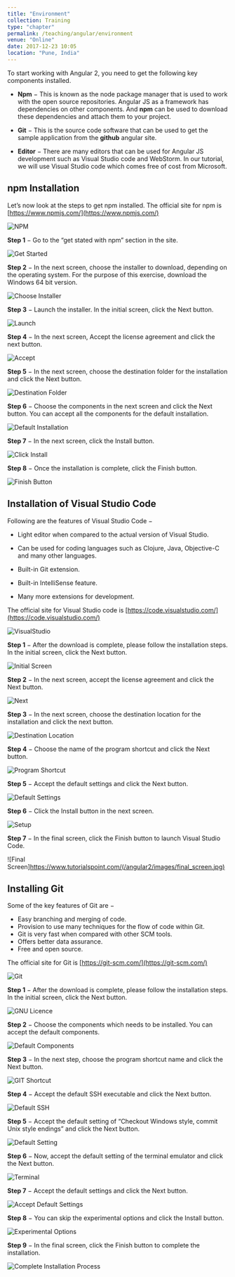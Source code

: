 ```yaml
---
title: "Environment"
collection: Training
type: "chapter"
permalink: /teaching/angular/environment
venue: "Online"
date: 2017-12-23 10:05
location: "Pune, India"
---
```


To start working with Angular 2, you need to get the following key components installed.

*   **Npm** − This is known as the node package manager that is used to work with the open source repositories. Angular JS as a framework has dependencies on other components. And **npm** can be used to download these dependencies and attach them to your project.
    
*   **Git** − This is the source code software that can be used to get the sample application from the **github** angular site.
    
*   **Editor** − There are many editors that can be used for Angular JS development such as Visual Studio code and WebStorm. In our tutorial, we will use Visual Studio code which comes free of cost from Microsoft.
    

npm Installation
----------------

Let’s now look at the steps to get npm installed. The official site for npm is [https://www.npmjs.com/](https://www.npmjs.com/)

![NPM](https://www.tutorialspoint.com//angular2/images/npm.jpg)

**Step 1** − Go to the “get stated with npm” section in the site.

![Get Started](/https://www.tutorialspoint.com/angular2/images/get_started.jpg)

**Step 2** − In the next screen, choose the installer to download, depending on the operating system. For the purpose of this exercise, download the Windows 64 bit version.

![Choose Installer](https://www.tutorialspoint.com//angular2/images/choose_installer.jpg)

**Step 3** − Launch the installer. In the initial screen, click the Next button.

![Launch](https://www.tutorialspoint.com//angular2/images/launch.jpg)

**Step 4** − In the next screen, Accept the license agreement and click the next button.

![Accept](https://www.tutorialspoint.com//angular2/images/accept.jpg)

**Step 5** − In the next screen, choose the destination folder for the installation and click the Next button.

![Destination Folder](https://www.tutorialspoint.com//angular2/images/destination_folder.jpg)

**Step 6** − Choose the components in the next screen and click the Next button. You can accept all the components for the default installation.

![Default Installation](https://www.tutorialspoint.com//angular2/images/default_installation.jpg)

**Step 7** − In the next screen, click the Install button.

![Click Install](https://www.tutorialspoint.com//angular2/images/click_install.jpg)

**Step 8** − Once the installation is complete, click the Finish button.

![Finish Button](https://www.tutorialspoint.com//angular2/images/finish_button.jpg)

Installation of Visual Studio Code
----------------------------------

Following are the features of Visual Studio Code −

*   Light editor when compared to the actual version of Visual Studio.
    
*   Can be used for coding languages such as Clojure, Java, Objective-C and many other languages.
    
*   Built-in Git extension.
    
*   Built-in IntelliSense feature.
    
*   Many more extensions for development.
    

The official site for Visual Studio code is [https://code.visualstudio.com/](https://code.visualstudio.com/)

![VisualStudio](https://www.tutorialspoint.com//angular2/images/visualstudio.jpg)

**Step 1** − After the download is complete, please follow the installation steps. In the initial screen, click the Next button.

![Initial Screen](https://www.tutorialspoint.com//angular2/images/initial_screen.jpg)

**Step 2** − In the next screen, accept the license agreement and click the Next button.

![Next](https://www.tutorialspoint.com//angular2/images/next.jpg)

**Step 3** − In the next screen, choose the destination location for the installation and click the next button.

![Destination Location](https://www.tutorialspoint.com//angular2/images/destination_location.jpg)

**Step 4** − Choose the name of the program shortcut and click the Next button.

![Program Shortcut](https://www.tutorialspoint.com//angular2/images/program_shortcut.jpg)

**Step 5** − Accept the default settings and click the Next button.

![Default Settings](https://www.tutorialspoint.com//angular2/images/default_settings.jpg)

**Step 6** − Click the Install button in the next screen.

![Setup](https://www.tutorialspoint.com//angular2/images/setup.jpg)

**Step 7** − In the final screen, click the Finish button to launch Visual Studio Code.

![Final Screen]https://www.tutorialspoint.com/(/angular2/images/final_screen.jpg)

Installing Git
--------------

Some of the key features of Git are −

*   Easy branching and merging of code.
*   Provision to use many techniques for the flow of code within Git.
*   Git is very fast when compared with other SCM tools.
*   Offers better data assurance.
*   Free and open source.

The official site for Git is [https://git-scm.com/](https://git-scm.com/)

![Git](https://www.tutorialspoint.com//angular2/images/git.jpg)

**Step 1** − After the download is complete, please follow the installation steps. In the initial screen, click the Next button.

![GNU Licence](https://www.tutorialspoint.com//angular2/images/gnu_licence.jpg)

**Step 2** − Choose the components which needs to be installed. You can accept the default components.

![Default Components](https://www.tutorialspoint.com//angular2/images/default_components.jpg)

**Step 3** − In the next step, choose the program shortcut name and click the Next button.

![GIT Shortcut](https://www.tutorialspoint.com//angular2/images/git_shortcut.jpg)

**Step 4** − Accept the default SSH executable and click the Next button.

![Default SSH](https://www.tutorialspoint.com//angular2/images/default_ssh.jpg)

**Step 5** − Accept the default setting of “Checkout Windows style, commit Unix style endings” and click the Next button.

![Default Setting](https://www.tutorialspoint.com//angular2/images/default_setting.jpg)

**Step 6** − Now, accept the default setting of the terminal emulator and click the Next button.

![Terminal](https://www.tutorialspoint.com//angular2/images/terminal.jpg)

**Step 7** − Accept the default settings and click the Next button.

![Accept Default Settings](https://www.tutorialspoint.com//angular2/images/accept_default_settings.jpg)

**Step 8** − You can skip the experimental options and click the Install button.

![Experimental Options](https://www.tutorialspoint.com//angular2/images/experimental_options.jpg)

**Step 9** − In the final screen, click the Finish button to complete the installation.

![Complete Installation Process](https://www.tutorialspoint.com/angular2/images/complete_installation_process.jpg)

